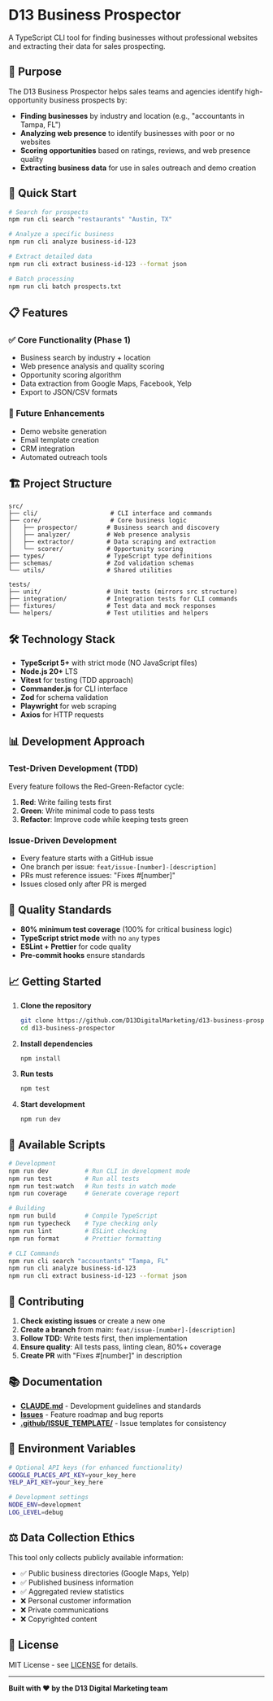 # D13 Business Prospector

A TypeScript CLI tool for finding businesses without professional websites and extracting their data for sales prospecting.

## 🎯 Purpose

The D13 Business Prospector helps sales teams and agencies identify high-opportunity business prospects by:

- **Finding businesses** by industry and location (e.g., "accountants in Tampa, FL")
- **Analyzing web presence** to identify businesses with poor or no websites
- **Scoring opportunities** based on ratings, reviews, and web presence quality
- **Extracting business data** for use in sales outreach and demo creation

## 🚀 Quick Start

```bash
# Search for prospects
npm run cli search "restaurants" "Austin, TX"

# Analyze a specific business
npm run cli analyze business-id-123

# Extract detailed data
npm run cli extract business-id-123 --format json

# Batch processing
npm run cli batch prospects.txt
```

## 📋 Features

### ✅ Core Functionality (Phase 1)
- Business search by industry + location
- Web presence analysis and quality scoring
- Opportunity scoring algorithm
- Data extraction from Google Maps, Facebook, Yelp
- Export to JSON/CSV formats

### 🔮 Future Enhancements
- Demo website generation
- Email template creation
- CRM integration
- Automated outreach tools

## 🏗️ Project Structure

```
src/
├── cli/                    # CLI interface and commands
├── core/                   # Core business logic
│   ├── prospector/        # Business search and discovery
│   ├── analyzer/          # Web presence analysis
│   ├── extractor/         # Data scraping and extraction
│   └── scorer/            # Opportunity scoring
├── types/                 # TypeScript type definitions
├── schemas/               # Zod validation schemas
└── utils/                 # Shared utilities

tests/
├── unit/                  # Unit tests (mirrors src structure)
├── integration/           # Integration tests for CLI commands
├── fixtures/              # Test data and mock responses
└── helpers/               # Test utilities and helpers
```

## 🛠️ Technology Stack

- **TypeScript 5+** with strict mode (NO JavaScript files)
- **Node.js 20+** LTS
- **Vitest** for testing (TDD approach)
- **Commander.js** for CLI interface
- **Zod** for schema validation
- **Playwright** for web scraping
- **Axios** for HTTP requests

## 📊 Development Approach

### Test-Driven Development (TDD)
Every feature follows the Red-Green-Refactor cycle:
1. **Red**: Write failing tests first
2. **Green**: Write minimal code to pass tests
3. **Refactor**: Improve code while keeping tests green

### Issue-Driven Development
- Every feature starts with a GitHub issue
- One branch per issue: `feat/issue-[number]-[description]`
- PRs must reference issues: "Fixes #[number]"
- Issues closed only after PR is merged

## 🧪 Quality Standards

- **80% minimum test coverage** (100% for critical business logic)
- **TypeScript strict mode** with no `any` types
- **ESLint + Prettier** for code quality
- **Pre-commit hooks** ensure standards

## 📈 Getting Started

1. **Clone the repository**
   ```bash
   git clone https://github.com/D13DigitalMarketing/d13-business-prospector.git
   cd d13-business-prospector
   ```

2. **Install dependencies**
   ```bash
   npm install
   ```

3. **Run tests**
   ```bash
   npm test
   ```

4. **Start development**
   ```bash
   npm run dev
   ```

## 📝 Available Scripts

```bash
# Development
npm run dev          # Run CLI in development mode
npm run test         # Run all tests
npm run test:watch   # Run tests in watch mode
npm run coverage     # Generate coverage report

# Building
npm run build        # Compile TypeScript
npm run typecheck    # Type checking only
npm run lint         # ESLint checking
npm run format       # Prettier formatting

# CLI Commands
npm run cli search "accountants" "Tampa, FL"
npm run cli analyze business-id-123
npm run cli extract business-id-123 --format json
```

## 🤝 Contributing

1. **Check existing issues** or create a new one
2. **Create a branch** from main: `feat/issue-[number]-[description]`
3. **Follow TDD**: Write tests first, then implementation
4. **Ensure quality**: All tests pass, linting clean, 80%+ coverage
5. **Create PR** with "Fixes #[number]" in description

## 📚 Documentation

- **[CLAUDE.md](./CLAUDE.md)** - Development guidelines and standards
- **[Issues](https://github.com/D13DigitalMarketing/d13-business-prospector/issues)** - Feature roadmap and bug reports
- **[.github/ISSUE_TEMPLATE/](./.github/ISSUE_TEMPLATE/)** - Issue templates for consistency

## 🔐 Environment Variables

```bash
# Optional API keys (for enhanced functionality)
GOOGLE_PLACES_API_KEY=your_key_here
YELP_API_KEY=your_key_here

# Development settings
NODE_ENV=development
LOG_LEVEL=debug
```

## ⚖️ Data Collection Ethics

This tool only collects publicly available information:
- ✅ Public business directories (Google Maps, Yelp)
- ✅ Published business information
- ✅ Aggregated review statistics
- ❌ Personal customer information
- ❌ Private communications
- ❌ Copyrighted content

## 📄 License

MIT License - see [LICENSE](./LICENSE) for details.

---

**Built with ❤️ by the D13 Digital Marketing team**
